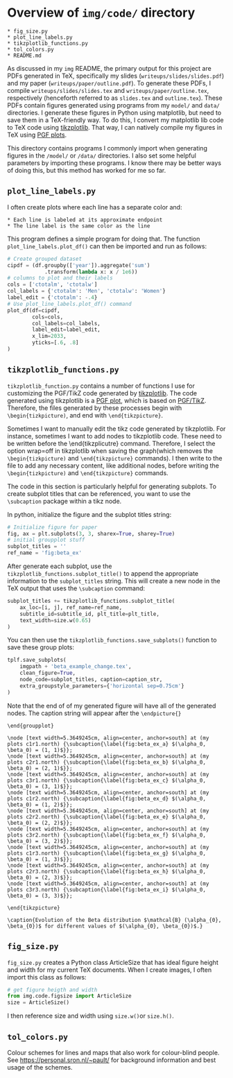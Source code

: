 # Overview of `img/code/` directory

	* fig_size.py
	* plot_line_labels.py
	* tikzplotlib_functions.py
	* tol_colors.py
    * README.md

As discussed in my `img` README, the primary output for this project are PDFs generated in TeX, specifically my slides (`writeups/slides/slides.pdf`) and my paper (`writeups/paper/outline.pdf`). 
To generate these PDFs, I compile  `writeups/slides/slides.tex` and `writeups/paper/outline.tex`, respectively (henceforth referred to as `slides.tex` and `outline.tex`). 
These PDFs contain figures generated using programs from my `model/` and `data/` directories.
I generate these figures in Python using matplotlib, but need to save them in a TeX-friendly way.
To do this, I convert my matplotlib lib code to TeX code using  [tikzplotlib](https://github.com/nschloe/tikzplotlib). 
That way, I can natively compile my figures in TeX using [PGF plots](http://pgfplots.sourceforge.net/).

This directory contains programs I commonly import when generating figures in the `/model/` or `/data/` directories. 
I also set some helpful parameters by importing these programs. 
I know there may be better ways of doing this, but this method has worked for me so far.

## `plot_line_labels.py`

I often create plots where each line has a separate color and:

    * Each line is labeled at its approximate endpoint
    * The line label is the same color as the line
   
This program defines a simple program for doing that.
The function `plot_line_labels.plot_df()` can then be imported and run as follows:
```python
# Create grouped dataset
cipdf = (df.groupby(['year']).aggregate('sum')
            .transform(lambda x: x / 1e6))
# columns to plot and their labels
cols = ['ctotalm', 'ctotalw']
col_labels = {'ctotalm': 'Men', 'ctotalw': 'Women'}
label_edit = {'ctotalm': -.4}
# Use plot_line_labels.plot_df() command
plot_df(df=cipdf,
        cols=cols,
        col_labels=col_labels,
        label_edit=label_edit,
        x_lim=2033,
        yticks=[.6, .8]
)
``` 

## `tikzplotlib_functions.py`

`tikzplotlib_function.py` contains a number of functions I use for customizing the PGF/TikZ code generated by [tikzplotlib](https://github.com/nschloe/tikzplotlib). 
The code generated using  tikzplotlib is a [PGF plot](http://pgfplots.sourceforge.net/), which is based on [PGF/TikZ](https://github.com/pgf-tikz/pgf). 
Therefore, the files generated by these processes begin with `\begin{tizkpicture)`, and end with `\end{tikzpicture}`.

Sometimes I want to manually edit the tikz code generated by tikzplotlib. 
For instance, sometimes I want to add nodes to tikzplotlib code.
These need to be written before the \end{tikzplicutre} command.
Therefore, I select the option wrap=off in tikzplotlib when saving the graph(which removes the `\begin{tizkpicture)` and `\end{tikzpicture}` commands). 
I then write to the file to add any necessary content, like additional nodes, before writing the `\begin{tizkpicture)` and `\end{tikzpicture}` commands.

The code in this section is particularly helpful for generating subplots. 
To create subplot titles that can be referenced, you want to use the `\subcaption` package within a tikz node.

In python, initialize the figure and the subplot titles string:
```python
# Initialize figure for paper
fig, ax = plt.subplots(3, 3, sharex=True, sharey=True)
# initial groupplot stuff
subplot_titles = ''
ref_name = 'fig:beta_ex'
```
After generate each subplot, use the `tikzplotlib_functions.subplot_title()` to append the appropriate information to the `subplot_titles` string.
This will create a new node in the TeX output that uses the `\subcaption` command:
```python
subplot_titles += tikzplotlib_functions.subplot_title(
    ax_loc=[i, j], ref_name=ref_name,
    subtitle_id=subtitle_id, plt_title=plt_title,
    text_width=size.w(0.65)
)
```
You can then use the `tikzplotlib_functions.save_subplots()` function to save these group plots:
```python
tplf.save_subplots(
    imgpath + 'beta_example_change.tex',
    clean_figure=True,
    node_code=subplot_titles, caption=caption_str,
    extra_groupstyle_parameters={'horizontal sep=0.75cm'}
)
```
Note that the end of of my generated figure will have all of the generated nodes. The caption string will appear after the `\endpicture{}`
```
\end{groupplot}

\node [text width=5.3649245cm, align=center, anchor=south] at (my plots c1r1.north) {\subcaption{\label{fig:beta_ex_a} $(\alpha_0, \beta_0) = (1, 1)$}};
\node [text width=5.3649245cm, align=center, anchor=south] at (my plots c2r1.north) {\subcaption{\label{fig:beta_ex_b} $(\alpha_0, \beta_0) = (2, 1)$}};
\node [text width=5.3649245cm, align=center, anchor=south] at (my plots c3r1.north) {\subcaption{\label{fig:beta_ex_c} $(\alpha_0, \beta_0) = (3, 1)$}};
\node [text width=5.3649245cm, align=center, anchor=south] at (my plots c1r2.north) {\subcaption{\label{fig:beta_ex_d} $(\alpha_0, \beta_0) = (1, 2)$}};
\node [text width=5.3649245cm, align=center, anchor=south] at (my plots c2r2.north) {\subcaption{\label{fig:beta_ex_e} $(\alpha_0, \beta_0) = (2, 2)$}};
\node [text width=5.3649245cm, align=center, anchor=south] at (my plots c3r2.north) {\subcaption{\label{fig:beta_ex_f} $(\alpha_0, \beta_0) = (3, 2)$}};
\node [text width=5.3649245cm, align=center, anchor=south] at (my plots c1r3.north) {\subcaption{\label{fig:beta_ex_g} $(\alpha_0, \beta_0) = (1, 3)$}};
\node [text width=5.3649245cm, align=center, anchor=south] at (my plots c2r3.north) {\subcaption{\label{fig:beta_ex_h} $(\alpha_0, \beta_0) = (2, 3)$}};
\node [text width=5.3649245cm, align=center, anchor=south] at (my plots c3r3.north) {\subcaption{\label{fig:beta_ex_i} $(\alpha_0, \beta_0) = (3, 3)$}};

\end{tikzpicture}

\caption{Evolution of the Beta distribution $\mathcal{B} (\alpha_{0}, \beta_{0})$ for different values of $(\alpha_{0}, \beta_{0})$.}
```

## `fig_size.py`

`fig_size.py` creates a Python class ArticleSize that has ideal figure height and width for my current TeX documents. 
When I create images, I often import this class as follows: 
```python
# get figure heigth and width
from img.code.figsize import ArticleSize
size = ArticleSize()
```
I then reference size and width using `size.w()`or `size.h()`. 

## `tol_colors.py`

Colour schemes for lines and maps that also work for colour-blind
people. See https://personal.sron.nl/~pault/ for background information and
best usage of the schemes.
